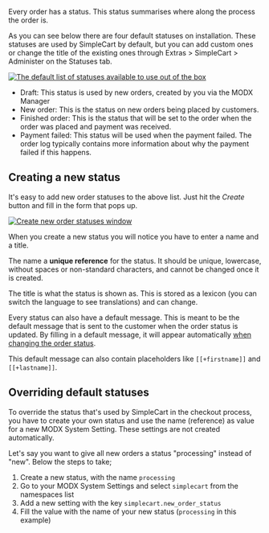 Every order has a status. This status summarises where along the process the order is. 

As you can see below there are four default statuses on installation. These statuses are used by SimpleCart by default, but you can add custom ones or change the title of the existing ones through Extras > SimpleCart > Administer on the Statuses tab.

[ ![The default list of statuses available to use out of the box](https://assets.modmore.com/uploads/2015/12/statuses_overview.png)](https://assets.modmore.com/uploads/2015/12/statuses_overview.png "The default list of statuses available to use out of the box")

- Draft: This status is used by new orders, created by you via the MODX Manager
- New order: This is the status on new orders being placed by customers. 
- Finished order: This is the status that will be set to the order when the order was placed and payment was received. 
- Payment failed: This status will be used when the payment failed. The order log typically contains more information about why the payment failed if this happens. 

## Creating a new status

It's easy to add new order statuses to the above list. Just hit the _Create_ button and fill in the form that pops up. 

[ ![Create new order statuses window](https://assets.modmore.com/uploads/2015/12/statuses_create_win.png)](https://assets.modmore.com/uploads/2015/12/statuses_create_win.png "Create new order statuses window")

When you create a new status you will notice you have to enter a name and a title. 

The name a **unique reference** for the status. It should be unique, lowercase, without spaces or non-standard characters, and cannot be changed once it is created. 

The title is what the status is shown as. This is stored as a lexicon (you can switch the language to see translations) and can change. 

Every status can also have a default message. This is meant to be the default message that is sent to the customer when the order status is updated. By filling in a default message, it will appear automatically [when changing the order status](https://www.modmore.com/simplecart/documentation/manager/orders/update-status/). 

This default message can also contain placeholders like `[[+firstname]]` and `[[+lastname]]`.

## Overriding default statuses

To override the status that's used by SimpleCart in the checkout process, you have to create your own status and use the name (reference) as value for a new MODX System Setting. These settings are not created automatically.

Let's say you want to give all new orders a status "processing" instead of "new". Below the steps to take;

1. Create a new status, with the name `processing`
2. Go to your MODX System Settings and select `simplecart` from the namespaces list
3. Add a new setting with the key `simplecart.new_order_status`
4. Fill the value with the name of your new status (`processing` in this example)
